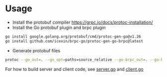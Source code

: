 # Usage

- Install the protobuf compiler https://grpc.io/docs/protoc-installation/
- Install the Go protobuf plugin and brpc plugin

``` bash
go install google.golang.org/protobuf/cmd/protoc-gen-go@v1.26
go install github.com/icexin/brpc-go/protoc-gen-go-brpc@latest
```

- Generate protobuf files

``` bash
protoc --go_out=. --go_opt=paths=source_relative --go-brpc_out=. --go-brpc_opt=paths=source_relative  *.proto
```

For how to build server and client code, see [server.go](./server/server.go) and [client.go](./client/client.go)